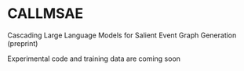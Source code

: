 # CALLMSAE
Cascading Large Language Models for Salient Event Graph Generation (preprint)

Experimental code and training data are coming soon
